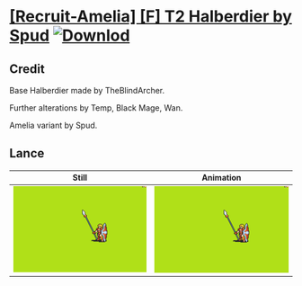 # [\[Recruit-Amelia\] \[F\] T2 Halberdier by Spud](./) [![Downlod](https://img.shields.io/badge/Download--red?style=social&logo=github)](https://minhaskamal.github.io/DownGit/#/home?url=https://github.com/Klokinator/FE-Repo/tree/main/Battle%20Animations%2FInfantry%20-%20(Lnc)%20Soldiers%2C%20Halberdiers%2F%5BRecruit-Amelia%5D%20%5BF%5D%20T2%20Halberdier%20by%20Spud%2F2.%20Lance)

## Credit

Base Halberdier made by TheBlindArcher.

Further alterations by Temp, Black Mage, Wan.

Amelia variant by Spud.

## Lance

| Still | Animation |
| :---: | :-------: |
| ![Lance still](./Lance_000.png) | ![Lance animation](./Lance.gif) |
